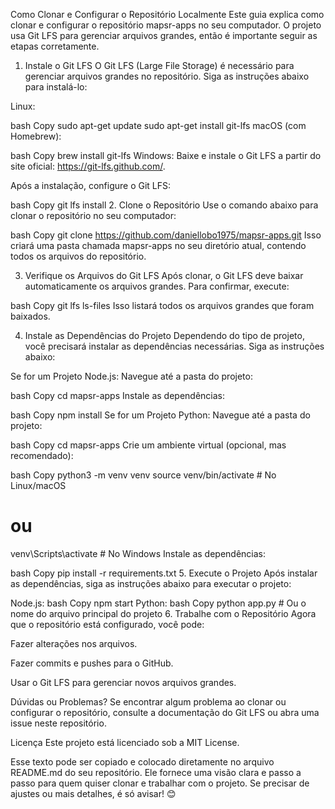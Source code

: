 Como Clonar e Configurar o Repositório Localmente
Este guia explica como clonar e configurar o repositório mapsr-apps no seu computador. O projeto usa Git LFS para gerenciar arquivos grandes, então é importante seguir as etapas corretamente.

1. Instale o Git LFS
O Git LFS (Large File Storage) é necessário para gerenciar arquivos grandes no repositório. Siga as instruções abaixo para instalá-lo:

Linux:

bash
Copy
sudo apt-get update
sudo apt-get install git-lfs
macOS (com Homebrew):

bash
Copy
brew install git-lfs
Windows:
Baixe e instale o Git LFS a partir do site oficial: https://git-lfs.github.com/.

Após a instalação, configure o Git LFS:

bash
Copy
git lfs install
2. Clone o Repositório
Use o comando abaixo para clonar o repositório no seu computador:

bash
Copy
git clone https://github.com/daniellobo1975/mapsr-apps.git
Isso criará uma pasta chamada mapsr-apps no seu diretório atual, contendo todos os arquivos do repositório.

3. Verifique os Arquivos do Git LFS
Após clonar, o Git LFS deve baixar automaticamente os arquivos grandes. Para confirmar, execute:

bash
Copy
git lfs ls-files
Isso listará todos os arquivos grandes que foram baixados.

4. Instale as Dependências do Projeto
Dependendo do tipo de projeto, você precisará instalar as dependências necessárias. Siga as instruções abaixo:

Se for um Projeto Node.js:
Navegue até a pasta do projeto:

bash
Copy
cd mapsr-apps
Instale as dependências:

bash
Copy
npm install
Se for um Projeto Python:
Navegue até a pasta do projeto:

bash
Copy
cd mapsr-apps
Crie um ambiente virtual (opcional, mas recomendado):

bash
Copy
python3 -m venv venv
source venv/bin/activate  # No Linux/macOS
# ou
venv\Scripts\activate     # No Windows
Instale as dependências:

bash
Copy
pip install -r requirements.txt
5. Execute o Projeto
Após instalar as dependências, siga as instruções abaixo para executar o projeto:

Node.js:
bash
Copy
npm start
Python:
bash
Copy
python app.py  # Ou o nome do arquivo principal do projeto
6. Trabalhe com o Repositório
Agora que o repositório está configurado, você pode:

Fazer alterações nos arquivos.

Fazer commits e pushes para o GitHub.

Usar o Git LFS para gerenciar novos arquivos grandes.

Dúvidas ou Problemas?
Se encontrar algum problema ao clonar ou configurar o repositório, consulte a documentação do Git LFS ou abra uma issue neste repositório.

Licença
Este projeto está licenciado sob a MIT License.

Esse texto pode ser copiado e colocado diretamente no arquivo README.md do seu repositório. Ele fornece uma visão clara e passo a passo para quem quiser clonar e trabalhar com o projeto. Se precisar de ajustes ou mais detalhes, é só avisar! 😊
